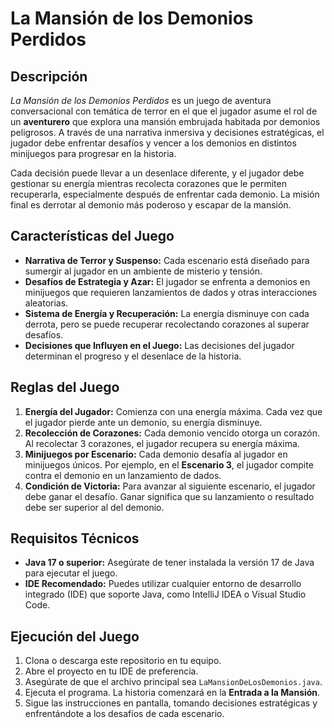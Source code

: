 # La Mansión de los Demonios Perdidos

## Descripción
*La Mansión de los Demonios Perdidos* es un juego de aventura conversacional con temática de terror en el que el jugador asume el rol de un **aventurero** que explora una mansión embrujada habitada por demonios peligrosos. A través de una narrativa inmersiva y decisiones estratégicas, el jugador debe enfrentar desafíos y vencer a los demonios en distintos minijuegos para progresar en la historia. 

Cada decisión puede llevar a un desenlace diferente, y el jugador debe gestionar su energía mientras recolecta corazones que le permiten recuperarla, especialmente después de enfrentar cada demonio. La misión final es derrotar al demonio más poderoso y escapar de la mansión.

## Características del Juego
- **Narrativa de Terror y Suspenso:** Cada escenario está diseñado para sumergir al jugador en un ambiente de misterio y tensión.
- **Desafíos de Estrategia y Azar:** El jugador se enfrenta a demonios en minijuegos que requieren lanzamientos de dados y otras interacciones aleatorias.
- **Sistema de Energía y Recuperación:** La energía disminuye con cada derrota, pero se puede recuperar recolectando corazones al superar desafíos.
- **Decisiones que Influyen en el Juego:** Las decisiones del jugador determinan el progreso y el desenlace de la historia.

## Reglas del Juego
1. **Energía del Jugador:** Comienza con una energía máxima. Cada vez que el jugador pierde ante un demonio, su energía disminuye.
2. **Recolección de Corazones:** Cada demonio vencido otorga un corazón. Al recolectar 3 corazones, el jugador recupera su energía máxima.
3. **Minijuegos por Escenario:** Cada demonio desafía al jugador en minijuegos únicos. Por ejemplo, en el **Escenario 3**, el jugador compite contra el demonio en un lanzamiento de dados.
4. **Condición de Victoria:** Para avanzar al siguiente escenario, el jugador debe ganar el desafío. Ganar significa que su lanzamiento o resultado debe ser superior al del demonio.
  
## Requisitos Técnicos
- **Java 17 o superior:** Asegúrate de tener instalada la versión 17 de Java para ejecutar el juego.
- **IDE Recomendado:** Puedes utilizar cualquier entorno de desarrollo integrado (IDE) que soporte Java, como IntelliJ IDEA o Visual Studio Code.

## Ejecución del Juego
1. Clona o descarga este repositorio en tu equipo.
2. Abre el proyecto en tu IDE de preferencia.
3. Asegúrate de que el archivo principal sea `LaMansionDeLosDemonios.java`.
4. Ejecuta el programa. La historia comenzará en la **Entrada a la Mansión**.
5. Sigue las instrucciones en pantalla, tomando decisiones estratégicas y enfrentándote a los desafíos de cada escenario.

